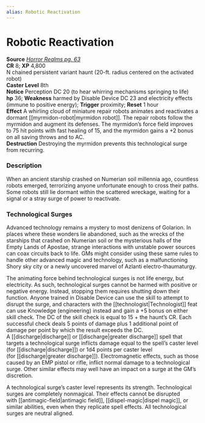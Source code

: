 ```yaml
---
alias: Robotic Reactivation
---
```


# Robotic Reactivation

**Source** [_Horror Realms pg. 63_](http://paizo.com/products/btpy9op8?Pathfinder-Campaign-Setting-Horror-Realms)  
**CR** 8; **XP** 4,800  
N chained persistent variant haunt (20-ft. radius centered on the activated robot)  
**Caster Level** 8th  
**Notice** Perception DC 20 (to hear whirring mechanisms springing to life)  
**hp** 36; **Weakness** harmed by Disable Device DC 23 and electricity effects (immune to positive energy); **Trigger** proximity; **Reset** 1 hour  
**Effect** A whirling cloud of miniature repair robots animates and reactivates a dormant [[myrmidon-robot|myrmidon robot]]. The repair robots follow the myrmidon and augment its defenses. The myrmidon’s force field improves to 75 hit points with fast healing of 15, and the myrmidon gains a +2 bonus on all saving throws and to AC.  
**Destruction** Destroying the myrmidon prevents this technological surge from recurring.  

### Description

When an ancient starship crashed on Numerian soil millennia ago, countless robots emerged, terrorizing anyone unfortunate enough to cross their paths. Some robots still lie dormant within the scattered wreckage, waiting for a signal or a stray surge of power to reactivate.

### Technological Surges

  
Advanced technology remains a mystery to most denizens of Golarion. In places where these wonders lie abandoned, such as the wrecks of the starships that crashed on Numerian soil or the mysterious halls of the Empty Lands of Apostae, strange interactions with unstable power sources can coax circuits back to life. GMs might consider using these same rules to handle other advanced magic and technology, such as a malfunctioning Shory sky city or a newly uncovered marvel of Azlanti electro-thaumaturgy.  
  
The animating force behind technological surges is not life energy, but electricity. As such, technological surges cannot be harmed with positive or negative energy. Instead, stopping them requires shutting down their function. Anyone trained in Disable Device can use the skill to attempt to disrupt the surge, and characters with the [[technologist|Technologist]] feat can use Knowledge (engineering) instead and gain a +5 bonus on either skill check. The DC of the skill check is equal to 15 + the haunt’s CR. Each successful check deals 5 points of damage plus 1 additional point of damage per point by which the result exceeds the DC. A [[discharge|discharge]] or [[discharge|greater discharge]] spell that targets a technological surge inflicts damage equal to the spell’s caster level (for [[discharge|discharge]]) or 1d4 points per caster level (for [[discharge|greater discharge]]). Electromagnetic effects, such as those caused by an EMP pistol or rifle, inflict normal damage to a technological surge. Other similar effects may well have an impact on a surge at the GM’s discretion.  
  
A technological surge’s caster level represents its strength. Technological surges are completely nonmagical. Their effects cannot be disrupted with [[antimagic-field|antimagic field]], [[dispel-magic|dispel magic]], or similar abilities, even when they replicate spell effects. All technological surges are neutral aligned.
